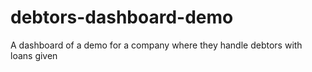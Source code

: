 # debtors-dashboard-demo
A dashboard of a demo for a company where they handle debtors with loans given
